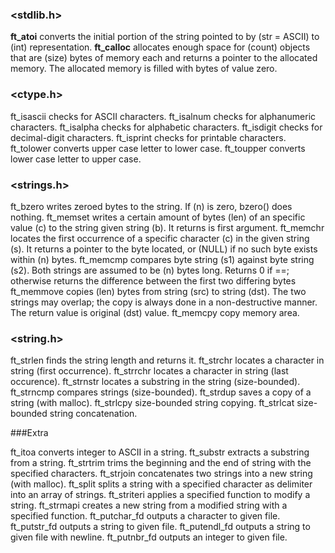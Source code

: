 ### <stdlib.h>

**ft_atoi**			converts the initial portion of the string pointed to by (str = ASCII) to (int) representation.
**ft_calloc**		allocates enough space for (count) objects that are (size) bytes of memory each and returns a pointer to the allocated memory. The allocated memory is    filled with bytes of value zero.

### <ctype.h>

ft_isascii		checks for ASCII characters.
ft_isalnum		checks for alphanumeric characters.
ft_isalpha		checks for alphabetic characters.
ft_isdigit		checks for decimal-digit characters.
ft_isprint		checks for printable characters.
ft_tolower		converts upper case letter to lower case.
ft_toupper		converts lower case letter to upper case.

### <strings.h>

ft_bzero		writes zeroed bytes to the string. If (n) is zero, bzero() does nothing.
ft_memset		writes a certain amount of bytes (len) of an specific value (c) to the string given string (b). It returns is first argument.
ft_memchr		locates the first occurrence of a specific character (c) in the given string (s). It returns a pointer to the byte located, or (NULL) if no such byte exists within (n) bytes.
ft_memcmp		compares byte string (s1) against byte string (s2). Both strings are assumed to be (n) bytes long. Returns 0 if ==; otherwise returns the difference between the first two differing bytes
ft_memmove		copies (len) bytes from string (src) to string (dst). The two strings may overlap; the copy is always done in a non-destructive manner. The return value is original (dst) value.
ft_memcpy		copy memory area.

### <string.h>

ft_strlen		finds the string length and returns it.
ft_strchr		locates a character in string (first occurrence).
ft_strrchr		locates a character in string (last occurence).
ft_strnstr		locates a substring in the string (size-bounded).
ft_strncmp		compares strings (size-bounded).
ft_strdup		saves a copy of a string (with malloc).
ft_strlcpy		size-bounded string copying.
ft_strlcat		size-bounded string concatenation.

###Extra

ft_itoa			converts integer to ASCII in a string.
ft_substr		extracts a substring from a string.
ft_strtrim		trims the beginning and the end of string with the specified characters.
ft_strjoin		concatenates two strings into a new string (with malloc).
ft_split		splits a string with a specified character as delimiter into an array of strings.
ft_striteri		applies a specified function to modify a string.
ft_strmapi		creates a new string from a modified string with a specified function.
ft_putchar_fd	outputs a character to given file.
ft_putstr_fd	outputs a string to given file.
ft_putendl_fd	outputs a string to given file with newline.
ft_putnbr_fd	outputs an integer to given file.
